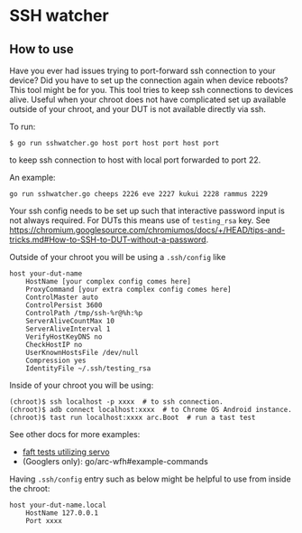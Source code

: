 # SSH watcher

## How to use

Have you ever had issues trying to port-forward ssh connection to your device?
Did you have to set up the connection again when device reboots? This tool might
be for you. This tool tries to keep ssh connections to devices alive. Useful
when your chroot does not have complicated set up available outside of your
chroot, and your DUT is not available directly via ssh.

To run:

```shell
$ go run sshwatcher.go host port host port host port
```

to keep ssh connection to host with local port forwarded to port 22.

An example:

```shell
go run sshwatcher.go cheeps 2226 eve 2227 kukui 2228 rammus 2229
```

Your ssh config needs to be set up such that interactive password input is not
always required. For DUTs this means use of `testing_rsa` key. See
https://chromium.googlesource.com/chromiumos/docs/+/HEAD/tips-and-tricks.md#How-to-SSH-to-DUT-without-a-password.

Outside of your chroot you will be using a `.ssh/config` like

```
host your-dut-name
    HostName [your complex config comes here]
    ProxyCommand [your extra complex config comes here]
    ControlMaster auto
    ControlPersist 3600
    ControlPath /tmp/ssh-%r@%h:%p
    ServerAliveCountMax 10
    ServerAliveInterval 1
    VerifyHostKeyDNS no
    CheckHostIP no
    UserKnownHostsFile /dev/null
    Compression yes
    IdentityFile ~/.ssh/testing_rsa
```

Inside of your chroot you will be using:

```shell
(chroot)$ ssh localhost -p xxxx  # to ssh connection.
(chroot)$ adb connect localhost:xxxx  # to Chrome OS Android instance.
(chroot)$ tast run localhost:xxxx arc.Boot  # run a tast test
```

See other docs for more examples:

-   [faft tests utilizing servo](https://chromium.googlesource.com/chromiumos/third_party/autotest/+/HEAD/docs/faft-how-to-run-doc.md#running-against-duts-with-tunnelled-ssh)
-   (Googlers only): go/arc-wfh#example-commands

Having `.ssh/config` entry such as below might be helpful to use from inside the
chroot:

```
host your-dut-name.local
    HostName 127.0.0.1
    Port xxxx
```
